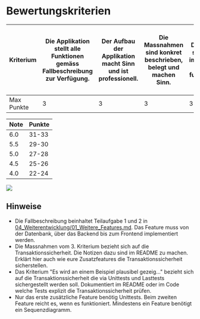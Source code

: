 # Bewertungskriterien

|Kriterium |Die Applikation stellt alle Funktionen gemäss Fallbeschreibung zur Verfügung.|Der Aufbau der Applikation macht Sinn und ist professionell.|Die Massnahmen sind konkret beschrieben, belegt und machen Sinn.|Die Unittests sind korrekt implementiert und funktionieren.|Die Lasttests sind korrekt implementiert funktionieren.|Es wird an einem Beispiel plausibel gezeigt, dass die Unit- oder Lasttests funktionieren.|Es wurde eine weitere Funktionalität im Backend implementiert|Es wurde eine weitere Funktionalität im Frontend implementiert|Die neue Funktionalität wurde Unit Getestet|Es wurde eine weitere Funktionalität im Backend implementiert|Es wurde eine weitere Funktionalität im Frontend implementiert|
|----------|-----------------------------------------------------------------------------|------------------------------------------------------------|----------------------------------------------------------------|-----------------------------------------------------------|-------------------------------------------------------|-----------------------------------------------------------------------------------------|-------------------------------------------------------------|--------------------------------------------------------------|-------------------------------------------|-------------------------------------------------------------|--------------------------------------------------------------|
|Max Punkte|3                                                                            |3                                                           |3                                                               |3                                                          |3                                                      |3                                                                                        |3                                                            |3                                                             |3                                          |3                                                            |3                                                             |

| Note | Punkte |
| ---- | ------ |
| 6.0  | 31-33  |
| 5.5  | 29-30  |
| 5.0  | 27-28  |
| 4.5  | 25-26  |
| 4.0  | 22-24  |

![](2024-11-26-21-18-33.png)

## Hinweise

* Die Fallbeschreibung beinhaltet Teilaufgabe 1 und 2 in [04_Weiterentwicklung/01_Weitere_Features.md](04_Weiterentwicklung/01_Weitere_Features.md). Das Feature muss von der Datenbank, über das Backend bis zum Frontend implementiert werden.
* Die Massnahmen vom 3. Kriterium bezieht sich auf die Transaktionssicherheit. Die Notizen dazu sind im README zu machen. Erklärt hier auch wie eure Zusatzfeatures die Transaktionssicherheit sicherstellen.
* Das Kriterium "Es wird an einem Beispiel plausibel gezeig..." bezieht sich auf die Transaktionssicherheit die via Unittests und Lasttests sichergestellt werden soll. Dokumentiert im README oder im Code welche Tests explizit die Transaktionssicherheit prüfen.
* Nur das erste zusätzliche Feature benötig Unittests. Beim zweiten Feature reicht es, wenn es funktioniert. Mindestens ein Feature benötigt ein Sequenzdiagramm.
